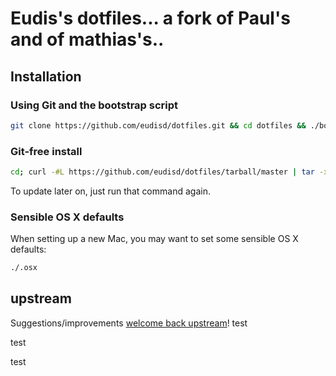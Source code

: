 # Eudis's dotfiles... a fork of Paul's and of mathias's..
## Installation
### Using Git and the bootstrap script
```bash
git clone https://github.com/eudisd/dotfiles.git && cd dotfiles && ./bootstrap.sh
```

### Git-free install

```bash
cd; curl -#L https://github.com/eudisd/dotfiles/tarball/master | tar -xzv --strip-components 1 --exclude={README.md,bootstrap.sh}
```

To update later on, just run that command again.

### Sensible OS X defaults

When setting up a new Mac, you may want to set some sensible OS X defaults:

```bash
./.osx
```

## upstream

Suggestions/improvements
[welcome back upstream](https://github.com/mathiasbynens/dotfiles/issues)!
test

test

test

